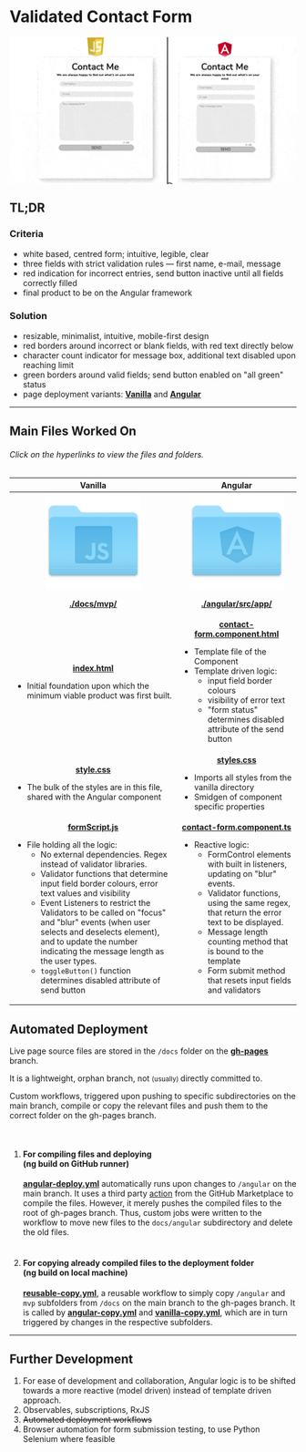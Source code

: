 <h1>Validated Contact Form</h1>

<img src="./readme-assets/form-resizing.gif" align="top"/>

<br>

<h2>TL;DR</h2>

<h3>Criteria</h3>

<ul>
  <li>white based, centred form; intuitive, legible, clear</li>
	<li>three fields with strict validation rules — first name, e-mail, message</li>
  <li>red indication for incorrect entries, send button inactive until all fields correctly filled</li>
  <li>final product to be on the Angular framework</li>
</ul>
<h3>Solution</h3>

<ul>
	<li>resizable, minimalist, intuitive, mobile-first design </li>
  <li>red borders around incorrect or blank fields, with red text directly below</li>
  <li>character count indicator for message box, additional text disabled upon reaching limit</li>
  <li>green borders around valid fields; send button enabled on "all green" status</li>
  <li>page deployment variants: <a href="https://schmwong.github.io/azalea-contact-page/mvp"><b>Vanilla</b></a>  and  <a href="https://schmwong.github.io/azalea-contact-page/angular/"><b>Angular</b></a></li>
</ul>


<hr>

<h2>Main Files Worked On</h2>

<h6>Click on the hyperlinks to view the files and folders.</h6>

<table>
  <thead align="center">
    <tr>
      <th>Vanilla</th>
      <th>Angular</th>
    </tr>
  </thead>
  <tbody align="center">
    <tr>
    	<td>
        <a href="https://github.com/schmwong/azalea-contact-page/tree/main/docs/mvp">
          <img src="./readme-assets/javascript-folder.png" height=168px />
          <p><b>./docs/mvp/</b></p>
        </a>
      </td>
      <td>
        <a href="https://github.com/schmwong/azalea-contact-page/tree/main/angular/src/app">
        	<img src="./readme-assets/angular-folder.png" height=168px />
          <p><b>./angular/src/app/</b></p>
        </a>
      </td>
    </tr>
    <tr>
    	<td>
        <a href="https://github.com/schmwong/azalea-contact-page/blob/main/docs/mvp/index.html">
          <b>index.html</b>
        </a>
				<ul align="left">
          <li>
            Initial foundation upon which the 
            minimum viable product was first built.
          </li>
        </ul>
      </td>
      <td>
        <a href="https://github.com/schmwong/azalea-contact-page/blob/main/angular/src/app/contact-form.component.html">
          <b>contact-form.component.html</b>
        </a>
        <ul align="left">
          <li>Template file of the Component</li>
          <li>Template driven logic:
            <ul>
              <li>input field border colours</li>
              <li>visibility of error text</li>
              <li>"form status" determines disabled attribute of the send button</li>
            </ul>
          </li>
        </ul>
      </td>		
    </tr>
    <tr>
      <td>
        <a href="https://github.com/schmwong/azalea-contact-page/blob/main/docs/mvp/style.css">
          <b>style.css</b>
        </a>
        <ul align="left">
        	<li>The bulk of the styles are in this file, shared with the Angular component</li>
        </ul>
      </td>
      <td>
        <a href="https://github.com/schmwong/azalea-contact-page/blob/main/angular/src/styles.css">
          <b>styles.css</b>
        </a>
        <ul align="left">
          <li>Imports all styles from the vanilla directory</li>
          <li>Smidgen of component specific properties</li>
        </ul>
      </td>
    </tr>
    <tr>
      <td>
        <a href="https://github.com/schmwong/azalea-contact-page/blob/main/docs/mvp/formScript.js">
          <b>formScript.js</b>
        </a>
        <ul align="left">
          <li>File holding all the logic:
          	<ul>
              <li>No external dependencies. Regex instead of validator libraries.</li>
              <li>
                Validator functions that determine input field border colours, error text values and visibility
              </li>
              <li>
                Event Listeners to restrict the Validators to be called on "focus" and "blur" events (when user selects and deselects element), and to update the number indicating the message length as the user types.
              </li>
              <li><code>toggleButton()</code> function determines disabled attribute of send button</li>
            </ul>
          </li>
        </ul>
      </td>
      <td>
        <a href="https://github.com/schmwong/azalea-contact-page/blob/main/angular/src/app/contact-form.component.ts">
          <b>contact-form.component.ts</b>
        </a>
        <ul align="left">
          <li>Reactive logic:
            <ul>
              <li>FormControl elements with built in listeners, updating on "blur" events.</li>
              <li>
                Validator functions, using the same regex, that return the 
                error text to be displayed.
              </li>
              <li>Message length counting method that is bound to the template</li>
              <li>Form submit method that resets input fields and validators</li>
            </ul>
          </li>
        </ul>
      </td>
    </tr>
  </tbody>
</table>



<h2>Automated Deployment</h2>

<p>Live page source files are stored in the  <code>/docs</code>  folder on the <a href="https://github.com/schmwong/azalea-contact-page/tree/gh-pages"><b>gh-pages</b></a> branch.</p>

<p> It is a lightweight, orphan branch, not <small> (usually) </small> directly committed to.</p>

<p>Custom workflows, triggered upon pushing to specific subdirectories on the main branch, compile or copy the relevant files and push them to the correct folder on the gh-pages branch.</p> <br>

<ol>
  <li>
    <h4>For compiling files and deploying <br>(ng build on GitHub runner)</h4>
    <a href="https://github.com/schmwong/azalea-contact-page/blob/main/.github/workflows/angular-deploy.yml"><b>angular-deploy.yml</b></a> automatically runs upon changes to <code>/angular</code> on the main branch. It uses a third party <a href="https://github.com/marketplace/actions/angular-deploy-gh-pages-actions">action</a> from the GitHub Marketplace to compile the files. However, it merely pushes the compiled files to the root of gh-pages branch. Thus, custom jobs were written to the workflow to move new files to the <code>docs/angular</code> subdirectory and delete the old files.
  </li>
  <br>
  <li>
    <h4>For copying already compiled files to the deployment folder <br>(ng build on local machine)</h4>
    <a href="https://github.com/schmwong/azalea-contact-page/blob/main/.github/workflows/reusable-copy.yml"><b>reusable-copy.yml</b></a>, a reusable workflow to simply copy <code>/angular</code> and <code>mvp</code> subfolders from <code>/docs</code> on the main branch to the gh-pages branch. It is called by <a href="https://github.com/schmwong/azalea-contact-page/blob/main/.github/workflows/angular-copy.yml"><b>angular-copy.yml</b></a> and <a href="https://github.com/schmwong/azalea-contact-page/blob/main/.github/workflows/vanilla-copy.yml"><b>vanilla-copy.yml</b></a>, which are in turn triggered by changes in the respective subfolders.
  </li>
</ol>



<hr>

<h2>Further Development</h2>

<ol>
  <li>
    For ease of development and collaboration,
    Angular logic is to be shifted towards a more reactive (model driven) instead of template driven approach.
  </li>
  <li>Observables, subscriptions, RxJS</li>
  <s><li>Automated deployment workflows</li></s>
  <li>Browser automation for form submission testing, to use Python Selenium where feasible</li>
</ol>


